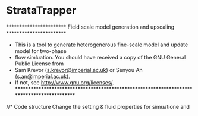 # StrataTrapper

*********************** Field scale model generation and upscaling *********************** <br>
* This is a tool to generate heterogenerous fine-scale model and update model for two-phase<br>
* flow simluation. You should have received a copy of the GNU General Public License from  <br>
* Sam Krevor (s.krevor@imperial.ac.uk) or Senyou An (s.an@imperial.ac.uk).                 <br>
* If not, see <http://www.gnu.org/licenses/>.                                              <br> 
*******************************************************************************************<br> 

//* Code structure
Change the setting & fluid properties for simuatione and  

